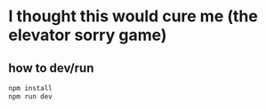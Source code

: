 # I thought this would cure me (the elevator sorry game)

## how to dev/run

```bash
npm install
npm run dev
```

